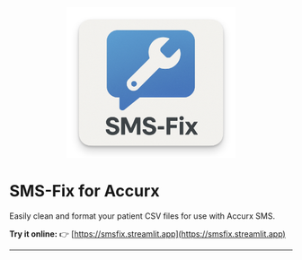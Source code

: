 <p align="center">
  <img src="smsfix.png" alt="SMS Fix Logo" width="300"/>
</p>

# SMS-Fix for Accurx

Easily clean and format your patient CSV files for use with Accurx SMS.

**Try it online:**
👉 [https://smsfix.streamlit.app](https://smsfix.streamlit.app)

---

